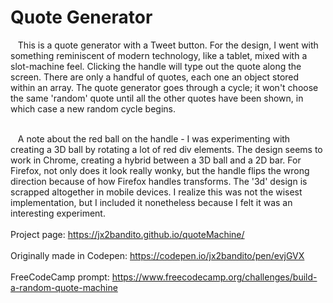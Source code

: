 # Quote Generator<br />


&nbsp;&nbsp;&nbsp;This is a quote generator with a Tweet button. For the design, I went with something reminiscent of modern technology, like a tablet, mixed with a slot-machine feel. Clicking the handle will type out the quote along the screen. There are only a handful of quotes, each one an object stored within an array. The quote generator goes through a cycle; it won't choose the same 'random' quote until all the other quotes have been shown, in which case a new random cycle begins. 
 
<br />&nbsp;&nbsp;&nbsp;A note about the red ball on the handle - I was experimenting with creating a 3D ball by rotating a lot of red div elements. The design seems to work in Chrome, creating a hybrid between a 3D ball and a 2D bar. 
For Firefox, not only does it look really wonky, but the handle 
flips the wrong direction because of how Firefox handles transforms. The '3d' design is scrapped altogether in mobile devices. I realize this was not the wisest implementation, but I included it nonetheless because I felt it was an 
interesting experiment.
<br />
<br />Project page: https://jx2bandito.github.io/quoteMachine/
<br />
<br />Originally made in Codepen: https://codepen.io/jx2bandito/pen/evjGVX
<br />
<br />FreeCodeCamp prompt: https://www.freecodecamp.org/challenges/build-a-random-quote-machine
